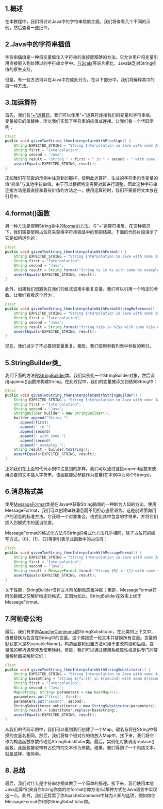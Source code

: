 ## 1.概述

在本教程中，我们将讨论Java中的字符串插值主题。我们将查看几个不同的示例，然后查看一些细节。

## 2.Java中的字符串插值

字符串插值是一种将变量值注入字符串的直接而精确的方法。它允许用户将变量引用直接嵌入到处理过的字符串文字中。[与Scala](https://www.baeldung.com/scala/string-interpolation)等语言相比，Java缺乏对String插值的原生支持。

但是，有一些方法可以在Java中完成此行为。在以下部分中，我们将解释其中的每一种方法。

##  3.加运算符

首先，我们有[“+”运算符](https://www.baeldung.com/java-strings-concatenation)。我们可以使用“+”运算符连接我们的变量和字符串值。变量被它的值替换，所以我们实现了字符串的插值或连接。让我们看一个代码示例：

```java
@Test
public void givenTwoString_thenInterpolateWithPlusSign() {
    String EXPECTED_STRING = "String Interpolation in Java with some Java examples.";
    String first = "Interpolation";
    String second = "Java";
    String result = "String " + first + " in " + second + " with some " + second + " examples.";
    assertEquals(EXPECTED_STRING, result);
}
```

正如我们在前面的示例中注意到的那样，使用此运算符，生成的字符串包含变量的值“插值”与其他字符串值。由于可以根据特定需要对其进行调整，因此这种字符串连接方法是最直接和最有价值的方法之一。使用运算符时，我们不需要将文本放在引号中。

## 4.format()函数

另一种方法是使用String类中的[format()](https://www.baeldung.com/string/format)方法。与“+”运算符相反，在这种情况下，我们需要使用占位符来获得字符串插值中的预期结果。下面的代码片段演示了它是如何运作的：

```java
@Test
public void givenTwoString_thenInterpolateWithFormat() {
    String EXPECTED_STRING = "String Interpolation in Java with some Java examples.";
    String first = "Interpolation";
    String second = "Java";
    String result = String.format("String %s in %s with some %s examples.", first, second, second);
    assertEquals(EXPECTED_STRING, result);
}
```

此外，如果我们想避免在我们的格式调用中重复变量，我们可以引用一个特定的参数。让我们看看这个行为：

```java
@Test
public void givenTwoString_thenInterpolateWithFormatStringReference() {
    String EXPECTED_STRING = "String Interpolation in Java with some Java examples.";
    String first = "Interpolation";
    String second = "Java";
    String result = String.format("String %1$s in %2$s with some %2$s examples.", first, second);
    assertEquals(EXPECTED_STRING, result);
}
```

现在，我们减少了不必要的变量重复。相反，我们使用参数列表中参数的索引。

## 5.StringBuilder类_

我们下面的方法是[StringBuilder](https://www.baeldung.com/java-string-builder-string-buffer)类。我们实例化一个StringBuilder对象，然后调用append()函数来构建String。在此过程中，我们的变量被添加到结果String中：

```java
@Test
public void givenTwoString_thenInterpolateWithStringBuilder() {
    String EXPECTED_STRING = "String Interpolation in Java with some Java examples.";
    String first = "Interpolation";
    String second = "Java";
    StringBuilder builder = new StringBuilder();
    builder.append("String ")
      .append(first)
      .append(" in ")
      .append(second)
      .append(" with some ")
      .append(second)
      .append(" examples.");
    String result = builder.toString();
    assertEquals(EXPECTED_STRING, result);
}
```

正如我们在上面的代码示例中注意到的那样，我们可以通过链接append函数来使用必要的文本插入字符串，该函数接受参数作为变量(在本例中为两个Strings)。

## 6.消息格式类

使用[MessageFormat](https://www.baeldung.com/java-localization-messages-formatting)类是在Java中获取String插值的一种鲜为人知的方法。使用MessageFormat，我们可以创建串联消息而不用担心底层语言。这是创建面向用户的消息的标准方法。它获取一个对象集合，格式化其中包含的字符串，并将它们插入到模式中的适当位置。

MessageFormat的格式化方法与String的格式化方法几乎相同，除了占位符的编写方式。{0}、{1}、{2}等索引表示此函数中的占位符：

```java
@Test
public void givenTwoString_thenInterpolateWithMessageFormat() {
    String EXPECTED_STRING = "String Interpolation in Java with some Java examples.";
    String first = "Interpolation";
    String second = "Java";
    String result = MessageFormat.format("String {0} in {1} with some {1} examples.", first, second);
    assertEquals(EXPECTED_STRING, result);
}
```

关于性能，StringBuilder仅将文本附加到动态缓冲区；但是，MessageFormat在附加数据之前解析给定的格式。正因为如此，StringBuilder在效率上优于MessageFormat。

## 7.阿帕奇公地

最后，我们有来自[ApacheCommons的](https://www.baeldung.com/java-apache-commons-text)StringSubstitutor。在此类的上下文中，值被替换为包含在String中的变量。这个类接受一段文本并替换所有变量。变量的默认定义是${variableName}。构造函数和设置方法可用于更改前缀和后缀。变量值的解析通常涉及使用映射。但是，我们可以通过使用系统属性或提供专门的变量解析器来解析它们：

```java
@Test
public void givenTwoString_thenInterpolateWithStringSubstitutor() {
    String EXPECTED_STRING = "String Interpolation in Java with some Java examples.";
    String baseString = "String ${first} in ${second} with some ${second} examples.";
    String first = "Interpolation";
    String second = "Java";
    Map<String, String> parameters = new HashMap<>();
    parameters.put("first", first);
    parameters.put("second", second);
    StringSubstitutor substitutor = new StringSubstitutor(parameters);
    String result = substitutor.replace(baseString);
    assertEquals(EXPECTED_STRING, result);
}
```

从我们的代码示例中，我们可以看到我们创建了一个Map。键名与将在String中替换的变量名相同。然后，我们将每个键对应的值放入Map中。接下来，我们将它作为构造函数参数传递给StringSubstitutor类。最后，实例化对象调用replace()函数。此函数接收带有占位符的文本作为参数。结果，我们得到了一个内插文本。就是这样，很简单。

## 8. 总结

最后，我们对什么是字符串你插值做了一个简单的描述。接下来，我们使用本地Java运算符(来自你String你类的你format()你方法)以某种方式在Java语言中实现这一点。此外，我们还探索了你ApacheCommons中鲜为人知的选项，例如你你MessageFormat你和你StringSubstitutor你。